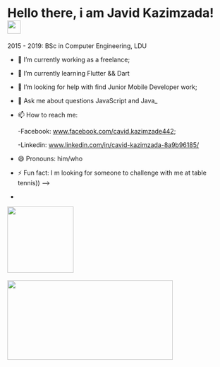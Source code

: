 # Hello there, i am Javid Kazimzada! <img src="https://raw.githubusercontent.com/MartinHeinz/MartinHeinz/master/wave.gif" width="30px">


2015 - 2019: BSc in Computer Engineering, LDU


- 🔭 I’m currently working as a freelance;
- 🌱 I’m currently learning Flutter && Dart
- 🤔 I’m looking for help with find Junior Mobile Developer work;
- 💬 Ask me about questions JavaScript and Java_
- 📫 How to reach me:
 
   -Facebook: www.facebook.com/cavid.kazimzade442;
   
   -Linkedin: www.linkedin.com/in/cavid-kazimzada-8a9b96185/

- 😄 Pronouns: him/who
- ⚡ Fun fact: I m looking for someone to challenge with me at table tennis))
-->
-


<a href="https://github.com/cavidk">
  <img height="150em" src="https://github-readme-stats.vercel.app/api?username=cavidk&show_icons=true&theme=buefy"/>
</a>  <br><br>
     
<a href = "https://github.com/cavidk"> 
   <img width = "375em" height = "180em" src = "https://github-readme-stats.vercel.app/api/top-langs/?username=cavidk&layout=compact&theme=buefy"/>
</a>




